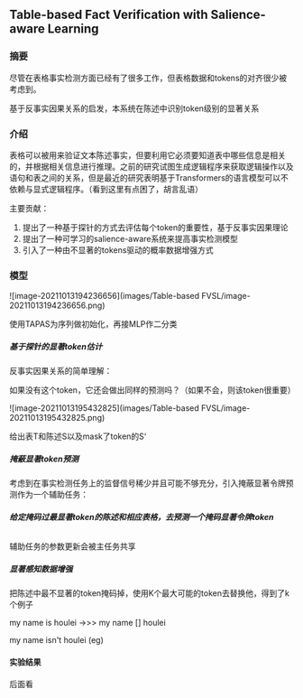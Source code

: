 ## Table-based Fact Verification with Salience-aware Learning

### 摘要

尽管在表格事实检测方面已经有了很多工作，但表格数据和tokens的对齐很少被考虑到。

基于反事实因果关系的启发，本系统在陈述中识别token级别的显著关系

### 介绍

表格可以被用来验证文本陈述事实，但要利用它必须要知道表中哪些信息是相关的，并根据相关信息进行推理。之前的研究试图生成逻辑程序来获取逻辑操作以及语句和表之间的关系，但是最近的研究表明基于Transformers的语言模型可以不依赖与显式逻辑程序。（看到这里有点困了，胡言乱语）

主要贡献：

1. 提出了一种基于探针的方式去评估每个token的重要性，基于反事实因果理论
2. 提出了一种可学习的salience-aware系统来提高事实检测模型
3. 引入了一种由不显著的tokens驱动的概率数据增强方式

### 模型

![image-20211013194236656](images/Table-based FVSL/image-20211013194236656.png) 

使用TAPAS为序列做初始化，再接MLP作二分类

##### 基于探针的显著token估计

反事实因果关系的简单理解：

如果没有这个token，它还会做出同样的预测吗？（如果不会，则该token很重要）

![image-20211013195432825](images/Table-based FVSL/image-20211013195432825.png) 

给出表T和陈述S以及mask了token的S‘

##### 掩蔽显著token预测

考虑到在事实检测任务上的监督信号稀少并且可能不够充分，引入掩蔽显著令牌预测作为一个辅助任务：

###### **给定掩码过最显著token的陈述和相应表格，去预测一个掩码显著令牌token**

辅助任务的参数更新会被主任务共享

##### 显著感知数据增强

把陈述中最不显著的token掩码掉，使用K个最大可能的token去替换他，得到了k个例子

my name is houlei ->>> my name [] houlei 

my name isn't houlei (eg)

#### 实验结果

后面看

